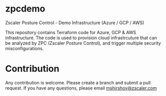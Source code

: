 # zpcdemo
Zscaler Posture Control - Demo Infrastructure (Azure / GCP / AWS)


This repository contains Terraform code for Azure, GCP & AWS infrastructure.
The code is used to provision cloud infrastrcuture that can be analyzed by ZPC (Zscaler Posture Control), and trigger multiple security misconfigurations.

# Contribution

Any contribution is welcome. Please create a branch and submit a pull request. 
If you have any questions, please email mshirshov@zscaler.com
